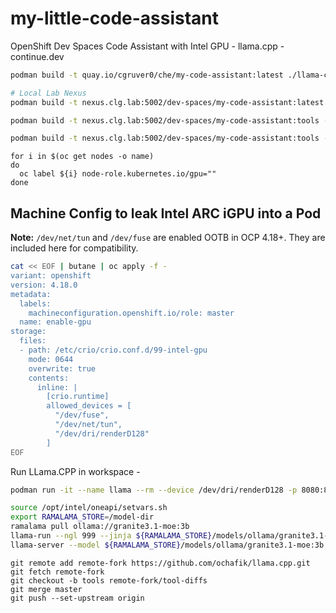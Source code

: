 # my-little-code-assistant
OpenShift Dev Spaces Code Assistant with Intel GPU - llama.cpp - continue.dev

```bash
podman build -t quay.io/cgruver0/che/my-code-assistant:latest ./llama-cpp-image

# Local Lab Nexus
podman build -t nexus.clg.lab:5002/dev-spaces/my-code-assistant:latest --build-arg LLAMA_CPP_REPO="https://github.com/ggerganov/llama.cpp.git" --build-arg LLAMA_CPP_VER=b5627 ./llama-cpp-image

podman build -t nexus.clg.lab:5002/dev-spaces/my-code-assistant:tools --build-arg LLAMA_CPP_REPO="https://github.com/ochafik/llama.cpp.git" --build-arg LLAMA_CPP_VER=tool-diffs ./llama-cpp-image

podman build -t nexus.clg.lab:5002/dev-spaces/my-code-assistant:tools --build-arg LLAMA_CPP_REPO="https://github.com/cgruver/llama.cpp.git" --build-arg LLAMA_CPP_VER=master ./llama-cpp-image
```

```
for i in $(oc get nodes -o name)
do
  oc label ${i} node-role.kubernetes.io/gpu=""
done
```

## Machine Config to leak Intel ARC iGPU into a Pod

__Note:__ `/dev/net/tun` and `/dev/fuse` are enabled OOTB in OCP 4.18+.  They are included here for compatibility.  

```bash
cat << EOF | butane | oc apply -f -
variant: openshift
version: 4.18.0
metadata:
  labels:
    machineconfiguration.openshift.io/role: master
  name: enable-gpu
storage:
  files:
  - path: /etc/crio/crio.conf.d/99-intel-gpu
    mode: 0644
    overwrite: true
    contents:
      inline: |
        [crio.runtime]
        allowed_devices = [
          "/dev/fuse",
          "/dev/net/tun",
          "/dev/dri/renderD128"
        ]
EOF
```


Run LLama.CPP in workspace -

```bash
podman run -it --name llama --rm --device /dev/dri/renderD128 -p 8080:8080 --entrypoint /bin/bash -v /projects/model-dir:/model-dir:Z quay.io/cgruver0/che/my-code-assistant:latest

source /opt/intel/oneapi/setvars.sh
export RAMALAMA_STORE=/model-dir
ramalama pull ollama://granite3.1-moe:3b
llama-run --ngl 999 --jinja ${RAMALAMA_STORE}/models/ollama/granite3.1-moe:3b hello
llama-server --model ${RAMALAMA_STORE}/models/ollama/granite3.1-moe:3b --host 0.0.0.0 --n-gpu-layers 999 --flash-attn --ctx-size 32768 --jinja
```

```
git remote add remote-fork https://github.com/ochafik/llama.cpp.git
git fetch remote-fork
git checkout -b tools remote-fork/tool-diffs
git merge master
git push --set-upstream origin
```
